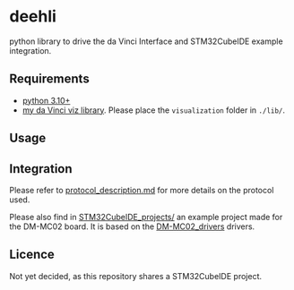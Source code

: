 # deehli

python library to drive the da Vinci Interface and STM32CubeIDE example integration.

## Requirements

* [python 3.10+](https://www.python.org/)
* [my da Vinci viz library](https://github.com/lgabp1/kinevizu). Please place the `visualization` folder in `./lib/`.

## Usage

## Integration

Please refer to [protocol_description.md](./protocol_description.md) for more details on the protocol used.

Please also find in [STM32CubeIDE_projects/](./STM32CubeIDE_projects/) an example project made for the DM-MC02 board. It is based on the [DM-MC02_drivers](https://github.com/lgabp1/DM-MC02_drivers) drivers.

## Licence

Not yet decided, as this repository shares a STM32CubeIDE project.